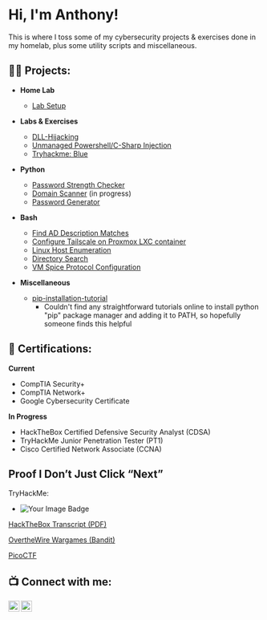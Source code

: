 <h1>Hi, I'm Anthony!</h1>

This is where I toss some of my cybersecurity projects & exercises done in my homelab, plus some utility scripts and miscellaneous. 

<h2>👨‍💻 Projects:</h2>

- <b>Home Lab</b>
  - [Lab Setup](https://github.com/probablymayo-sec/projecturl)

- <b>Labs & Exercises</b>
  - [DLL-Hijacking](https://github.com/probablymayo-sec/DLL-Hijacking)
  - [Unmanaged Powershell/C-Sharp Injection](https://github.com/probablymayo-sec/unmanaged-powershell-execution)
  - [Tryhackme: Blue](https://github.com/probablymayo-sec/tryhackme-blue-walkthrough)

- <b>Python</b>
  - [Password Strength Checker](https://github.com/probablymayo-sec/Password-Strength-Checker)
  - [Domain Scanner](https://github.com/probablymayo-sec/projecturl) (in progress)
  - [Password Generator](https://github.com/probablymayo-sec/projecturl)
    
- <b>Bash</b>
  - [Find AD Description Matches]()
  - [Configure Tailscale on Proxmox LXC container]()
  - [Linux Host Enumeration]()
  - [Directory Search]()
  - [VM Spice Protocol Configuration]()

- <b>Miscellaneous</b>
  - [pip-installation-tutorial](https://github.com/probablymayo-sec/pip-installation-tutorial)
      - Couldn't find any straightforward tutorials online to install python "pip" package manager and adding it to PATH, so hopefully someone finds this helpful


<h2> 📄 Certifications:</h2>

<b>Current</b>
  - CompTIA Security+
  - CompTIA Network+
  - Google Cybersecurity Certificate

<b>In Progress</b>
  - HackTheBox Certified Defensive Security Analyst (CDSA)
  - TryHackMe Junior Penetration Tester (PT1)
  - Cisco Certified Network Associate (CCNA)

<h2>Proof I Don’t Just Click “Next”</h2>

TryHackMe: 
- <img src="https://tryhackme-badges.s3.amazonaws.com/ADcphersec.png" alt="Your Image Badge" />

[HackTheBox Transcript (PDF)](./docs/HTB-Transcript.pdf)

[OvertheWire Wargames (Bandit)](./docs/OTWBandit-Transcript.pdf)

[PicoCTF](./docs/PicoCTF-Transcript.pdf)

<h2> 📺  Connect with me:</h2>

[<img align="left" alt="Mayo | LinkedIn" width="22px" src="https://cdn.jsdelivr.net/npm/simple-icons@v3/icons/linkedin.svg" />][linkedin]
[<img align="left" alt="Mayo | Instagram" width="22px" src="https://cdn.jsdelivr.net/npm/simple-icons@v3/icons/instagram.svg" />][instagram]

[instagram]: https://www.instagram.com/anthonydimayo/
[linkedin]: https://linkedin.com/in/anthony-dimayo

